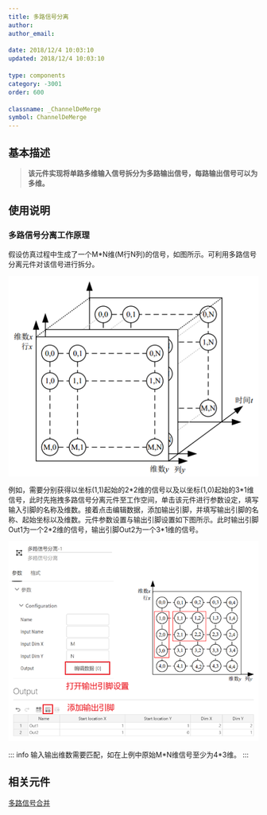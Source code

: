 ```yaml
---
title: 多路信号分离
author: 
author_email:

date: 2018/12/4 10:03:10
updated: 2018/12/4 10:03:10

type: components
category: -3001
order: 600

classname: _ChannelDeMerge
symbol: ChannelDeMerge
---
```

## 基本描述


> **该元件实现将单路多维输入信号拆分为多路输出信号，每路输出信号可以为多维。**

## 使用说明

### 多路信号分离工作原理

假设仿真过程中生成了一个M*N维(M行N列)的信号，如图所示。可利用多路信号分离元件对该信号进行拆分。

![信号图1](./DeMerge1.png)

例如，需要分别获得以坐标(1,1)起始的2\*2维的信号以及以坐标(1,0)起始的3\*1维信号，此时先拖拽多路信号分离元件至工作空间，单击该元件进行参数设定，填写输入引脚的名称及维数。接着点击编辑数据，添加输出引脚，并填写输出引脚的名称、起始坐标以及维数。元件参数设置与输出引脚设置如下图所示。此时输出引脚Out1为一个2\*2维的信号，输出引脚Out2为一个3*1维的信号。

![信号图2](./DeMerge2new.png)

::: info
输入输出维数需要匹配，如在上例中原始M\*N维信号至少为4\*3维。
:::


## 相关元件

[多路信号合并](../Merge/index.md)
